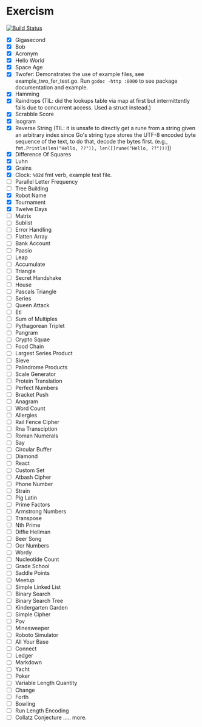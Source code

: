 # Exercism

[![Build Status](https://travis-ci.com/riacataquian/exercism.svg?branch=master)](https://travis-ci.com/riacataquian/exercism)

- [x] Gigasecond
- [x] Bob
- [x] Acronym
- [x] Hello World
- [x] Space Age
- [x] Twofer: Demonstrates the use of example files, see example_two_fer_test.go.
  Run `godoc -http :8000` to see package documentation and example.
- [x] Hamming
- [x] Raindrops (TIL: did the lookups table via map at first but intermittently fails due to concurrent access. Used a struct instead.)
- [x] Scrabble Score
- [x] Isogram
- [x] Reverse String (TIL: it is unsafe to directly get a rune from a string given an arbitrary index since Go's string type stores the UTF-8 encoded byte sequence of the text, to do that, decode the bytes first. (e.g., `fmt.Println(len("Hello, ??")), len([]rune("Hello, ??")))`))
- [x] Difference Of Squares
- [x] Luhn
- [x] Grains
- [x] Clock: `%02d` fmt verb, example test file.
- [ ] Parallel Letter Frequency
- [ ] Tree Building
- [x] Robot Name
- [x] Tournament
- [x] Twelve Days
- [ ] Matrix
- [ ] Sublist
- [ ] Error Handling
- [ ] Flatten Array
- [ ] Bank Account
- [ ] Paasio
- [ ] Leap
- [ ] Accumulate
- [ ] Triangle
- [ ] Secret Handshake
- [ ] House
- [ ] Pascals Triangle
- [ ] Series
- [ ] Queen Attack
- [ ] Etl
- [ ] Sum of Multiples
- [ ] Pythagorean Triplet
- [ ] Pangram
- [ ] Crypto Squae
- [ ] Food Chain
- [ ] Largest Series Product
- [ ] Sieve
- [ ] Palindrome Products
- [ ] Scale Generator
- [ ] Protein Translation
- [ ] Perfect Numbers
- [ ] Bracket Push
- [ ] Anagram
- [ ] Word Count
- [ ] Allergies
- [ ] Rail Fence Cipher
- [ ] Rna Transciption
- [ ] Roman Numerals
- [ ] Say
- [ ] Circular Buffer
- [ ] Diamond
- [ ] React
- [ ] Custom Set
- [ ] Atbash Cipher
- [ ] Phone Number
- [ ] Strain
- [ ] Pig Latin
- [ ] Prime Factors
- [ ] Armstrong Numbers
- [ ] Transpose
- [ ] Nth Prime
- [ ] Diffie Hellman
- [ ] Beer Song
- [ ] Ocr Numbers
- [ ] Wordy
- [ ] Nucleotide Count
- [ ] Grade School
- [ ] Saddle Points
- [ ] Meetup
- [ ] Simple Linked List
- [ ] Binary Search
- [ ] Binary Search Tree
- [ ] Kindergarten Garden
- [ ] Simple Cipher
- [ ] Pov
- [ ] Minesweeper
- [ ] Roboto Simulator
- [ ] All Your Base
- [ ] Connect
- [ ] Ledger
- [ ] Markdown
- [ ] Yacht
- [ ] Poker
- [ ] Variable Length Quantity
- [ ] Change
- [ ] Forth
- [ ] Bowling 
- [ ] Run Length Encoding 
- [ ] Collatz Conjecture
..... more.
